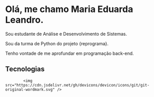 # Olá, me chamo Maria Eduarda Leandro.

Sou estudante de Análise e Desenvolvimento de Sistemas.

Sou da turma de Python do projeto {reprograma}.

Tenho vontade de me aprofundar em programação back-end.

## Tecnologias


            
            <img src="https://cdn.jsdelivr.net/gh/devicons/devicon/icons/git/git-original-wordmark.svg" />
          
          

           


